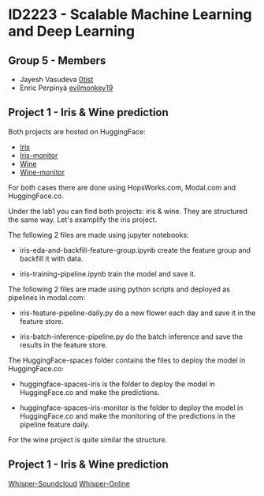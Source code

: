 # ID2223 - Scalable Machine Learning and Deep Learning

## Group 5 - Members
- Jayesh Vasudeva [0tist](https://github.com/0tist/)
- Enric Perpinyà [evilmonkey19](https://github.com/evilmonkey19/)

## Project 1 - Iris & Wine prediction

Both projects are hosted on HuggingFace:
- [Iris](https://huggingface.co/spaces/ID2223/iris)
- [Iris-monitor](https://huggingface.co/spaces/ID2223/iris-monitor)
- [Wine](https://huggingface.co/spaces/ID2223/wine)
- [Wine-monitor](https://huggingface.co/spaces/ID2223/wine-monitoring)

For both cases there are done using HopsWorks.com, Modal.com and HuggingFace.co.

Under the lab1 you can find both projects: iris & wine. They are structured the same way. Let's examplify the iris project.

The following 2 files are made using jupyter notebooks:

- iris-eda-and-backfill-feature-group.ipynb create the feature group and backfill it with data.

- iris-training-pipeline.ipynb train the model and save it.

The following 2 files are made using python scripts and deployed as pipelines in modal.com:

- iris-feature-pipeline-daily.py do a new flower each day and save it in the feature store.

- iris-batch-inference-pipeline.py do the batch inference and save the results in the feature store.

The HuggingFace-spaces folder contains the files to deploy the model in HuggingFace.co:

- huggingface-spaces-iris is the folder to deploy the model in HuggingFace.co and make the predictions.

- huggingface-spaces-iris-monitor is the folder to deploy the model in HuggingFace.co and make the monitoring of the predictions in the pipeline feature daily.

For the wine project is quite similar the structure.


## Project 1 - Iris & Wine prediction

[Whisper-Soundcloud](https://huggingface.co/spaces/ID2223/whisper-soundcloud)
[Whisper-Online](https://huggingface.co/spaces/ID2223/whisper-online)

